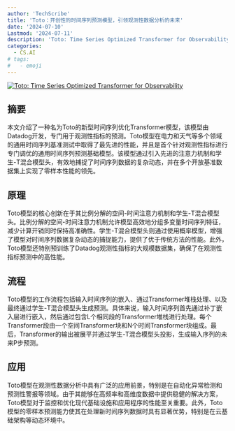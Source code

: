 ```yaml
---
author: 'TechScribe'
title: 'Toto：开创性的时间序列预测模型，引领观测性数据分析的未来'
date: '2024-07-10'
Lastmod: '2024-07-11'
description: 'Toto: Time Series Optimized Transformer for Observability'
categories:
  - CS.AI
# tags:
#   - emoji
---
```


[![Toto: Time Series Optimized Transformer for Observability](https://arxiv-research-1301205113.cos.ap-guangzhou.myqcloud.com/images/2407.07874v1.pdf_0.jpg)](https://arxiv.org/abs/2407.07874v1)

## 摘要

本文介绍了一种名为Toto的新型时间序列优化Transformer模型，该模型由Datadog开发，专门用于观测性指标的预测。Toto模型在电力和天气等多个领域的通用时间序列基准测试中取得了最先进的性能，并且是首个针对观测性指标进行专门调优的通用时间序列预测基础模型。该模型通过引入先进的注意力机制和学生-T混合模型头，有效地捕捉了时间序列数据的复杂动态，并在多个开放基准数据集上实现了零样本性能的领先。<!--more-->

## 原理

Toto模型的核心创新在于其比例分解的空间-时间注意力机制和学生-T混合模型头。比例分解的空间-时间注意力机制允许模型高效地分组多变量时间序列特征，减少计算开销同时保持高准确性。学生-T混合模型头则通过使用概率模型，增强了模型对时间序列数据复杂动态的捕捉能力，提供了优于传统方法的性能。此外，Toto模型还特别预训练了Datadog观测性指标的大规模数据集，确保了在观测性指标预测中的高性能。

## 流程

Toto模型的工作流程包括输入时间序列的嵌入、通过Transformer堆栈处理、以及最终通过学生-T混合模型头生成预测。具体来说，输入时间序列首先通过补丁嵌入层进行嵌入，然后通过包含L个相同段的Transformer堆栈进行处理。每个Transformer段由一个空间Transformer块和N个时间Transformer块组成。最后，Transformer的输出被展平并通过学生-T混合模型头投影，生成输入序列的未来P步预测。

## 应用

Toto模型在观测性数据分析中具有广泛的应用前景，特别是在自动化异常检测和预测性警报等领域。由于其能够在高频率和高维度数据中提供稳健的解决方案，Toto模型对于监控和优化现代基础设施和应用程序的性能至关重要。此外，Toto模型的零样本预测能力使其在处理新时间序列数据时具有显著优势，特别是在云基础架构等动态环境中。